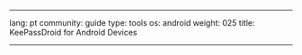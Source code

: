 

---

lang: pt
community: guide
type: tools
os: android
weight: 025
title: KeePassDroid for Android Devices

---

<stub>

